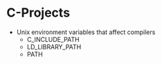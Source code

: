 # C-Projects

 - Unix environment variables that affect compilers
   - C\_INCLUDE\_PATH
   - LD\_LIBRARY\_PATH
   - PATH

